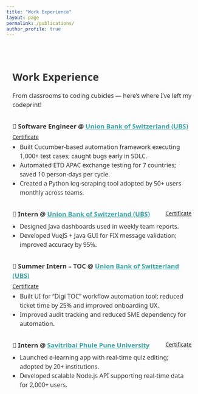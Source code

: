 ```yaml
---
title: "Work Experience"
layout: page
permalink: /publications/
author_profile: true
---
```


<div style="max-width: 900px; margin: auto; padding: 2rem 1rem; font-family: system-ui, sans-serif; font-size: 1rem; line-height: 1.5; color: #333;">

  <h1 style="font-size: 1.7rem; font-weight: 700; margin-bottom: 0.8rem;">Work Experience</h1>
  <p style="margin-bottom: 2rem;">
    From classrooms to coding cubicles — here’s where I’ve left my codeprint!
  </p>

  <!-- Software Engineer -->
  <div style="margin-bottom: 2rem;">
    <div style="display: flex; justify-content: space-between; align-items: flex-start; flex-wrap: wrap;">
      <h3 style="margin: 0 0 0.3rem 0; font-size: 1.05rem; font-weight: 600;">
        🧾 Software Engineer @ 
        <a href="https://www.ubs.com/global/en.html" target="_blank" style="color: #3BA3A5;">Union Bank of Switzerland (UBS)</a>
      </h3>
      <a href="/salonigandhi.github.io/files/Certificate_of_Service.pdf" target="_blank" style="font-size: 0.9rem;" style="color: #3BA3A5;">Certificate</a>
    </div>
    <ul style="margin: 0.2rem 0 0 1.2rem; padding: 0; list-style-type: disc;">
      <li>Built Cucumber-based automation framework executing 1,000+ test cases; caught bugs early in SDLC.</li>
      <li>Automated ETD APAC exchange testing for 7 countries; saved 10 person-days per cycle.</li>
      <li>Created a Python log-scraping tool adopted by 50+ users monthly across teams.</li>
    </ul>
  </div>

  <!-- Intern -->
  <div style="margin-bottom: 2rem;">
    <div style="display: flex; justify-content: space-between; align-items: flex-start; flex-wrap: wrap;">
      <h3 style="margin: 0 0 0.3rem 0; font-size: 1.05rem; font-weight: 600;">
        🧾 Intern @ 
        <a href="https://www.ubs.com/global/en.html" target="_blank" style="color: #3BA3A5;">Union Bank of Switzerland (UBS)</a>
      </h3>
      <a href="/salonigandhi.github.io/files/Semester_Intern.pdf" target="_blank" style="font-size: 0.9rem;" style="color: #3BA3A5;">Certificate</a>
    </div>
    <ul style="margin: 0.2rem 0 0 1.2rem; padding: 0;">
      <li>Designed Java dashboards used in weekly team reports.</li>
      <li>Developed VueJS + Java GUI for FIX message validation; improved accuracy by 95%.</li>
    </ul>
  </div>

  <!-- Summer Intern -->
  <div style="margin-bottom: 2rem;">
    <div style="display: flex; justify-content: space-between; align-items: flex-start; flex-wrap: wrap;">
      <h3 style="margin: 0 0 0.3rem 0; font-size: 1.05rem; font-weight: 600;">
        🧾 Summer Intern – TOC @ 
        <a href="https://www.ubs.com/global/en.html" target="_blank" style="color: #3BA3A5;">Union Bank of Switzerland (UBS)</a>
      </h3>
      <a href="/salonigandhi.github.io/files/Summer_Intern.pdf" target="_blank" style="font-size: 0.9rem;" style="color: #3BA3A5;">Certificate</a>
    </div>
    <ul style="margin: 0.2rem 0 0 1.2rem; padding: 0;">
      <li>Built UI for “Digi TOC” workflow automation tool; reduced ticket time by 25% and improved onboarding UX.</li>
      <li>Improved audit tracking and reduced SME dependency for automation.</li>
    </ul>
  </div>

  <!-- Pune University Intern -->
  <div>
    <div style="display: flex; justify-content: space-between; align-items: flex-start; flex-wrap: wrap;">
      <h3 style="margin: 0 0 0.3rem 0; font-size: 1.05rem; font-weight: 600;">
        🧾 Intern @ 
        <a href="http://www.unipune.ac.in/" target="_blank" style="color: #3BA3A5;">Savitribai Phule Pune University</a>
      </h3>
      <a href="/salonigandhi.github.io/files/LOR.pdf" target="_blank" style="font-size: 0.9rem;" style="color: #3BA3A5;">Certificate</a>
    </div>
    <ul style="margin: 0.2rem 0 0 1.2rem; padding: 0;">
      <li>Launched e-learning app with real-time quiz editing; adopted by 20+ institutions.</li>
      <li>Developed scalable Node.js API supporting real-time data for 2,000+ users.</li>
    </ul>
  </div>

</div>
